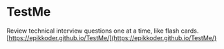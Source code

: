 # TestMe
Review technical interview questions one at a time, like flash cards.
[https://epikkoder.github.io/TestMe/](https://epikkoder.github.io/TestMe/)